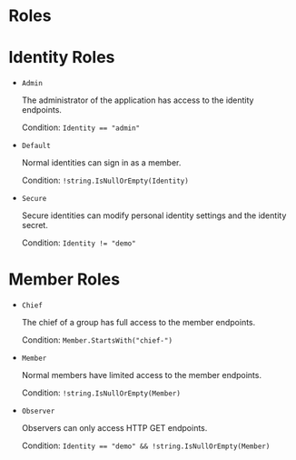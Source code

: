 # Roles

# Identity Roles

* `Admin`

  The administrator of the application has access to the identity endpoints. 

  Condition: `Identity == "admin"`

* `Default`

  Normal identities can sign in as a member. 

  Condition: `!string.IsNullOrEmpty(Identity)`

* `Secure`

  Secure identities can modify personal identity settings and the identity secret.

  Condition: `Identity != "demo"`

# Member Roles

* `Chief`

  The chief of a group has full access to the member endpoints. 

  Condition: `Member.StartsWith("chief-")`

* `Member`

  Normal members have limited access to the member endpoints. 

  Condition: `!string.IsNullOrEmpty(Member)`

* `Observer`

  Observers can only access HTTP GET endpoints. 

  Condition:  `Identity == "demo" && !string.IsNullOrEmpty(Member)`